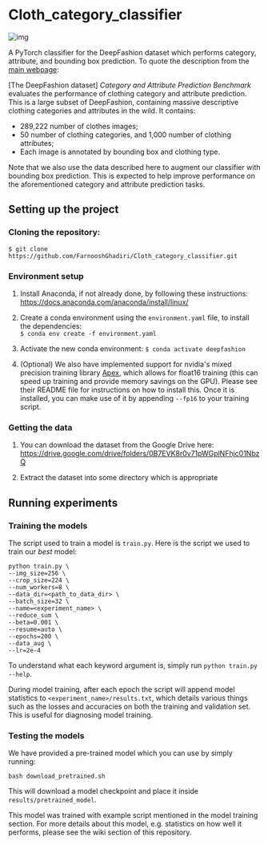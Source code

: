 # Cloth_category_classifier

![img](http://mmlab.ie.cuhk.edu.hk/projects/DeepFashion/attributes.jpg)

A PyTorch classifier for the DeepFashion dataset which performs category, attribute, and bounding box prediction. To quote the description from the [main webpage](http://mmlab.ie.cuhk.edu.hk/projects/DeepFashion.html):

[The DeepFashion dataset] *Category and Attribute Prediction Benchmark* evaluates the performance of clothing category and attribute prediction. This is a large subset of DeepFashion, containing massive descriptive clothing categories and attributes in the wild. It contains:
- 289,222 number of clothes images;
- 50 number of clothing categories, and 1,000 number of clothing attributes;
- Each image is annotated by bounding box and clothing type.

Note that we also use the data described here to augment our classifier with bounding box prediction. This is expected to help improve performance on the aforementioned category and attribute prediction tasks.

## Setting up the project

### Cloning the repository:
`$ git clone https://github.com/FarnooshGhadiri/Cloth_category_classifier.git`

### Environment setup

1. Install Anaconda, if not already done, by following these instructions:
https://docs.anaconda.com/anaconda/install/linux/  

2. Create a conda environment using the `environment.yaml` file, to install the dependencies:  
`$ conda env create -f environment.yaml`

3. Activate the new conda environment:
`$ conda activate deepfashion`

4. (Optional) We also have implemented support for nvidia's mixed precision training library [Apex](https://github.com/NVIDIA/apex), which allows for float16 training (this can speed up training and provide memory savings on the GPU). Please see their README file for instructions on how to install this. Once it is installed, you can make use of it by appending `--fp16` to your training script.

### Getting the data

1. You can download the dataset from the Google Drive here:
https://drive.google.com/drive/folders/0B7EVK8r0v71pWGplNFhjc01NbzQ

2. Extract the dataset into some directory which is appropriate

## Running experiments

### Training the models

The script used to train a model is `train.py`. Here is the script we used to train our *best* model:

```
python train.py \
--img_size=256 \
--crop_size=224 \
--num_workers=8 \
--data_dir=<path_to_data_dir> \
--batch_size=32 \
--name=<experiment_name> \
--reduce_sum \
--beta=0.001 \
--resume=auto \
--epochs=200 \
--data_aug \
--lr=2e-4
```

To understand what each keyword argument is, simply run `python train.py --help`.

During model training, after each epoch the script will append model statistics to `<experiment_name>/results.txt`, which details various things such as the losses and accuracies on both the training and validation set. This is useful for diagnosing model training.

### Testing the models

We have provided a pre-trained model which you can use by simply running:
```
bash download_pretrained.sh
```
This will download a model checkpoint and place it inside `results/pretrained_model`.

This model was trained with example script mentioned in the model training section. For more details about this model, e.g. statistics on how well it performs, please see the wiki section of this repository.
